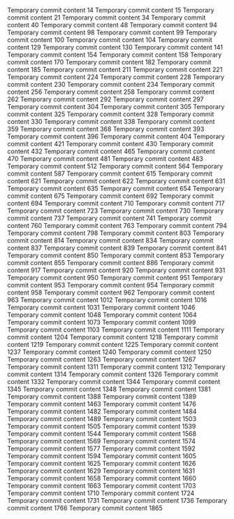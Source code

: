 Temporary commit content 14
Temporary commit content 15
Temporary commit content 21
Temporary commit content 34
Temporary commit content 40
Temporary commit content 48
Temporary commit content 94
Temporary commit content 98
Temporary commit content 99
Temporary commit content 100
Temporary commit content 104
Temporary commit content 129
Temporary commit content 130
Temporary commit content 141
Temporary commit content 154
Temporary commit content 158
Temporary commit content 170
Temporary commit content 182
Temporary commit content 185
Temporary commit content 211
Temporary commit content 221
Temporary commit content 224
Temporary commit content 228
Temporary commit content 230
Temporary commit content 234
Temporary commit content 256
Temporary commit content 258
Temporary commit content 262
Temporary commit content 292
Temporary commit content 297
Temporary commit content 304
Temporary commit content 305
Temporary commit content 325
Temporary commit content 328
Temporary commit content 330
Temporary commit content 338
Temporary commit content 359
Temporary commit content 368
Temporary commit content 393
Temporary commit content 396
Temporary commit content 404
Temporary commit content 421
Temporary commit content 430
Temporary commit content 432
Temporary commit content 465
Temporary commit content 470
Temporary commit content 481
Temporary commit content 483
Temporary commit content 512
Temporary commit content 564
Temporary commit content 587
Temporary commit content 615
Temporary commit content 621
Temporary commit content 622
Temporary commit content 631
Temporary commit content 635
Temporary commit content 654
Temporary commit content 675
Temporary commit content 692
Temporary commit content 694
Temporary commit content 710
Temporary commit content 717
Temporary commit content 723
Temporary commit content 730
Temporary commit content 737
Temporary commit content 741
Temporary commit content 760
Temporary commit content 763
Temporary commit content 794
Temporary commit content 798
Temporary commit content 803
Temporary commit content 814
Temporary commit content 834
Temporary commit content 837
Temporary commit content 839
Temporary commit content 841
Temporary commit content 850
Temporary commit content 853
Temporary commit content 855
Temporary commit content 886
Temporary commit content 917
Temporary commit content 920
Temporary commit content 931
Temporary commit content 950
Temporary commit content 951
Temporary commit content 953
Temporary commit content 954
Temporary commit content 958
Temporary commit content 962
Temporary commit content 963
Temporary commit content 1012
Temporary commit content 1016
Temporary commit content 1031
Temporary commit content 1046
Temporary commit content 1048
Temporary commit content 1064
Temporary commit content 1073
Temporary commit content 1099
Temporary commit content 1103
Temporary commit content 1111
Temporary commit content 1204
Temporary commit content 1218
Temporary commit content 1219
Temporary commit content 1225
Temporary commit content 1237
Temporary commit content 1240
Temporary commit content 1250
Temporary commit content 1263
Temporary commit content 1267
Temporary commit content 1311
Temporary commit content 1312
Temporary commit content 1314
Temporary commit content 1326
Temporary commit content 1332
Temporary commit content 1344
Temporary commit content 1345
Temporary commit content 1348
Temporary commit content 1381
Temporary commit content 1388
Temporary commit content 1389
Temporary commit content 1463
Temporary commit content 1476
Temporary commit content 1482
Temporary commit content 1484
Temporary commit content 1489
Temporary commit content 1503
Temporary commit content 1505
Temporary commit content 1539
Temporary commit content 1544
Temporary commit content 1568
Temporary commit content 1569
Temporary commit content 1574
Temporary commit content 1577
Temporary commit content 1592
Temporary commit content 1594
Temporary commit content 1605
Temporary commit content 1625
Temporary commit content 1626
Temporary commit content 1629
Temporary commit content 1631
Temporary commit content 1658
Temporary commit content 1660
Temporary commit content 1663
Temporary commit content 1703
Temporary commit content 1710
Temporary commit content 1724
Temporary commit content 1731
Temporary commit content 1736
Temporary commit content 1766
Temporary commit content 1865
